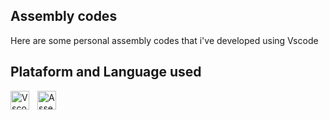 ## Assembly codes
Here are some personal assembly codes that i've developed using Vscode

## Plataform and Language used 
<img
align="left" 
alt="Vscode" 
title="Vscode"
width="30px" 
style="padding-right: 10px;"
src="https://cdn.jsdelivr.net/gh/devicons/devicon@latest/icons/visualstudio/visualstudio-original.svg"
/>
<img
align="left" 
alt="Assembly" 
title="Assembly"
width="30px" 
style="padding-right: 10px;" 
src="https://cdn.jsdelivr.net/gh/devicons/devicon@latest/icons/wasm/wasm-original.svg"
/>
